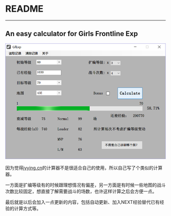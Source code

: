 # README

---

## An easy calculator for Girls Frontline Exp

![](./BinaryBackup/ScreenShot.png)

因为觉得[jyying.cn](http://jyying.cn/snqxap/calclevel.html)的计算器不是很适合自己的使用，所以自己写了个类似的计算器。

一方面是扩编等级有的时候跟理想情况有偏差，另一方面是有时候一些地图的战斗次数比较固定，想直接了解需要战斗的场数，也许这样计算之后会方便一点。

最后就是以后会加入一点更新的内容，包括自动更新、加入NEXT经验替代已有经验的计算方式等。
